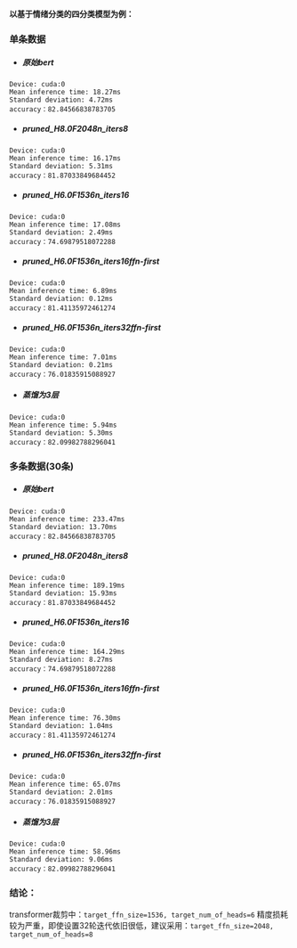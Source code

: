 **以基于情绪分类的四分类模型为例：**

### 单条数据

- ##### 原始bert

~~~
Device: cuda:0
Mean inference time: 18.27ms
Standard deviation: 4.72ms
accuracy：82.84566838783705
~~~

- ##### pruned_H8.0F2048n_iters8

~~~
Device: cuda:0
Mean inference time: 16.17ms
Standard deviation: 5.31ms
accuracy：81.87033849684452
~~~

- ##### pruned_H6.0F1536n_iters16

~~~
Device: cuda:0
Mean inference time: 17.08ms
Standard deviation: 2.49ms
accuracy：74.69879518072288
~~~

- ##### pruned_H6.0F1536n_iters16ffn-first

~~~
Device: cuda:0
Mean inference time: 6.89ms
Standard deviation: 0.12ms
accuracy：81.41135972461274
~~~

- ##### pruned_H6.0F1536n_iters32ffn-first

~~~
Device: cuda:0
Mean inference time: 7.01ms
Standard deviation: 0.21ms
accuracy：76.01835915088927
~~~

- ##### 蒸馏为3层

~~~
Device: cuda:0
Mean inference time: 5.94ms
Standard deviation: 5.30ms
accuracy：82.09982788296041
~~~



### 多条数据(30条)

- ##### 原始bert

~~~
Device: cuda:0
Mean inference time: 233.47ms
Standard deviation: 13.70ms
accuracy：82.84566838783705
~~~

- ##### pruned_H8.0F2048n_iters8

~~~
Device: cuda:0
Mean inference time: 189.19ms
Standard deviation: 15.93ms
accuracy：81.87033849684452
~~~

- ##### pruned_H6.0F1536n_iters16

~~~
Device: cuda:0
Mean inference time: 164.29ms
Standard deviation: 8.27ms
accuracy：74.69879518072288
~~~

- ##### pruned_H6.0F1536n_iters16ffn-first

~~~
Device: cuda:0
Mean inference time: 76.30ms
Standard deviation: 1.04ms
accuracy：81.41135972461274
~~~

- ##### pruned_H6.0F1536n_iters32ffn-first

~~~
Device: cuda:0
Mean inference time: 65.07ms
Standard deviation: 2.01ms
accuracy：76.01835915088927
~~~

- ##### 蒸馏为3层

~~~
Device: cuda:0
Mean inference time: 58.96ms
Standard deviation: 9.06ms
accuracy：82.09982788296041
~~~

### 结论：

transformer裁剪中：`target_ffn_size=1536, target_num_of_heads=6` 精度损耗较为严重，即使设置32轮迭代依旧很低，建议采用：`target_ffn_size=2048, target_num_of_heads=8` 
